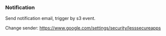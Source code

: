 ### Notification
Send notification email, trigger by s3 event.

Change sender:
https://www.google.com/settings/security/lesssecureapps

